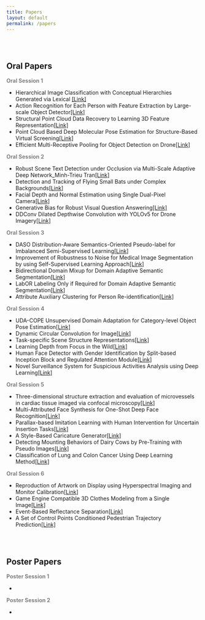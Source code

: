 ```yaml
---
title: Papers
layout: default
permalink: /papers
---
```


<div style="height: 1rem;"></div>
<div class="hr"></div>
<div style="height: 1rem;"></div>

## Oral Papers

<div style="font-weight: bold; color: gray">Oral Session 1</div>

* Hierarchical Image Classification with Conceptual Hierarchies Generated via Lexical [[Link]](/assets/Oral/O1-1.%20Hierarchical%20Image%20Classification%20with%20Conceptual%20Hierarchies%20Generated%20via%20Lexical.pdf)
* Action Recognition for Each Person with Feature Extraction by Large-scale Object Detector[[Link]](/assets/Oral/O1-2.%20Action%20Recognition%20for%20Each%20Person%20with%20Feature%20Extraction%20by%20Large-scale%20Object%20Detector.pdf)
* Structural Point Cloud Data Recovery to Learning 3D Feature Representation[[Link]](/assets/Oral/O1-3.%20Structural%20Point%20Cloud%20Data%20Recovery%20to%20Learning%203D%20Feature%20Representation.pdf)
* Point Cloud Based Deep Molecular Pose Estimation for Structure-Based Virtual Screening[[Link]](/assets/Oral/O1-4.%20Point%20Cloud%20Based%20Deep%20Molecular%20Pose%20Estimation%20for%20Structure-Based%20Virtual%20Screening.pdf)
* Efficient Multi-Receptive Pooling for Object Detection on Drone[[Link]](/assets/Oral/O1-5.%20Efficient%20Multi-Receptive%20Pooling%20for%20Object%20Detection%20on%20Drone.pdf)

<div style="font-weight: bold; color: gray">Oral Session 2</div>

* Robust Scene Text Detection under Occlusion via Multi-Scale Adaptive Deep Network_Minh-Trieu Tran[[Link]](/assets/Oral/O2-1.%20Robust%20Scene%20Text%20Detection%20under%20Occlusion%20via%20Multi-Scale%20Adaptive%20Deep%20Network_Minh-Trieu%20Tran.pdf)
* Detection and Tracking of Flying Small Bats under Complex Backgrounds[[Link]](/assets/Oral/O2-2.%20Detection%20and%20Tracking%20of%20Flying%20Small%20Bats%20under%20Complex%20Backgrounds.pdf)
* Facial Depth and Normal Estimation using Single Dual-Pixel Camera[[Link]](/assets/Oral/O2-3.%20Facial%20Depth%20and%20Normal%20Estimation%20using%20Single%20Dual-Pixel%20Camera.pdf)
* Generative Bias for Robust Visual Question Answering[[Link]](/assets/Oral/O2-4.%20Generative%20Bias%20for%20Robust%20Visual%20Question%20Answering.pdf)
* DDConv Dilated Depthwise Convolution with YOLOv5 for Drone Imagery[[Link]](/assets/Oral/O2-5.%20DDConv%20Dilated%20Depthwise%20Convolution%20with%20YOLOv5%20for%20Drone%20Imagery.pdf)

<div style="font-weight: bold; color: gray">Oral Session 3</div>

* DASO Distribution-Aware Semantics-Oriented Pseudo-label for Imbalanced Semi-Supervised Learning[[Link]](/assets/Oral/O3-1.%20DASO%20Distribution-Aware%20Semantics-Oriented%20Pseudo-label%20for%20Imbalanced%20Semi-Supervised%20Learning.pdf)
* Improvement of Robustness to Noise for Medical Image Segmentation by using Self-Supervised Learning Approach[[Link]](/assets/Oral/O3-2.%20Improvement%20of%20Robustness%20to%20Noise%20for%20Medical%20Image%20Segmentation%20by%20using%20Self-Supervised%20Learning%20Approach.pdf)
* Bidirectional Domain Mixup for Domain Adaptive Semantic Segmentation[[Link]](/assets/Oral/O3-3.%20Bidirectional%20Domain%20Mixup%20for%20Domain%20Adaptive%20Semantic%20Segmentation.pdf)
* LabOR Labeling Only if Required for Domain Adaptive Semantic Segmentation[[Link]](/assets/Oral/O3-4.%20LabOR%20Labeling%20Only%20if%20Required%20for%20Domain%20Adaptive%20Semantic%20Segmentation.pdf)
* Attribute Auxiliary Clustering for Person Re-identification[[Link]](/assets/Oral/O3-5.%20Attribute%20Auxiliary%20Clustering%20for%20Person%20Re-identification.pdf)

<div style="font-weight: bold; color: gray">Oral Session 4</div>

* UDA-COPE Unsupervised Domain Adaptation for Category-level Object Pose Estimation[[Link]](/assets/Oral/O4-1.%20UDA-COPE%20Unsupervised%20Domain%20Adaptation%20for%20Category-level%20Object%20Pose%20Estimation.pdf)
* Dynamic Circular Convolution for Image[[Link]](/assets/Oral/O4-2.%20Dynamic%20Circular%20Convolution%20for%20Image.pdf)
* Task-specific Scene Structure Representations[[Link]](/assets/Oral/O4-3.%20Task-specific%20Scene%20Structure%20Representations.pdf)
* Learning Depth from Focus in the Wild[[Link]](/assets/Oral/O4-4.%20Learning%20Depth%20from%20Focus%20in%20the%20Wild.pdf)
* Human Face Detector with Gender Identification by Split-based Inception Block and Regulated Attention Module[[Link]](/assets/Oral/O4-5.%20Human%20Face%20Detector%20with%20Gender%20Identification%20by%20Split-based%20Inception%20Block%20and%20Regulated%20Attention%20Module.pdf)
* Novel Surveillance System for Suspicious Activities Analysis using Deep Learning[[Link]](/assets/Oral/O4-6.%20Novel%20Surveillance%20System%20for%20Suspicious%20Activities%20Analysis%20using%20Deep%20Learning.pdf)

<div style="font-weight: bold; color: gray">Oral Session 5</div>

* Three-dimensional structure extraction and evaluation of microvessels in cardiac tissue imaged via confocal microscopy[[Link]](/assets/Oral/O5-1.%20Three-dimensional%20structure%20extraction%20and%20evaluation%20of%20microvessels%20in%20cardiac%20tissue%20imaged%20via%20confocal%20microscopy.pdf)
* Multi-Attributed Face Synthesis for One-Shot Deep Face Recognition[[Link]](/assets/Oral/O5-2.%20Multi-Attributed%20Face%20Synthesis%20for%20One-Shot%20Deep%20Face%20Recognition.pdf)
* Parallax-based Imitation Learning with Human Intervention for Uncertain Insertion Tasks[[Link]](/assets/Oral/O5-3.%20Parallax-based%20Imitation%20Learning%20with%20Human%20Intervention%20for%20Uncertain%20Insertion%20Tasks.pdf)
* A Style-Based Caricature Generator[[Link]](/assets/Oral/O5-4.%20A%20Style-Based%20Caricature%20Generator.pdf)
* Detecting Mounting Behaviors of Dairy Cows by Pre-Training with Pseudo Images[[Link]](/assets/Oral/O5-5.%20Detecting%20Mounting%20Behaviors%20of%20Dairy%20Cows%20by%20Pre-Training%20with%20Pseudo%20Images.pdf)
* Classification of Lung and Colon Cancer Using Deep Learning Method[[Link]](/assets/Oral/O5-6.%20Classification%20of%20Lung%20and%20Colon%20Cancer%20Using%20Deep%20Learning%20Method.pdf)


<div style="font-weight: bold; color: gray">Oral Session 6</div>

* Reproduction of Artwork on Display using Hyperspectral Imaging and Monitor Calibration[[Link]](/assets/Oral/O6-1.%20Reproduction%20of%20Artwork%20on%20Display%20using%20Hyperspectral%20Imaging%20and%20Monitor%20Calibration.pdf)
* Game Engine Compatible 3D Clothes Modeling from a Single Image[[Link]](/assets/Oral/O6-2.%20Game%20Engine%20Compatible%203D%20Clothes%20Modeling%20from%20a%20Single%20Image.pdf)
* Event-Based Reflectance Separation[[Link]](/assets/Oral/O6-3.%20Event-Based%20Reflectance%20Separation.pdf)
* A Set of Control Points Conditioned Pedestrian Trajectory Prediction[[Link]](/assets/Oral/O6-4.%20A%20Set%20of%20Control%20Points%20Conditioned%20Pedestrian%20Trajectory%20Prediction.pdf)

<div style="height: 1rem;"></div>
<div class="hr"></div>
<div style="height: 1rem;"></div>

## Poster Papers

<div style="font-weight: bold; color: gray">Poster Session 1</div>

* 

<div style="font-weight: bold; color: gray">Poster Session 2</div>

* 